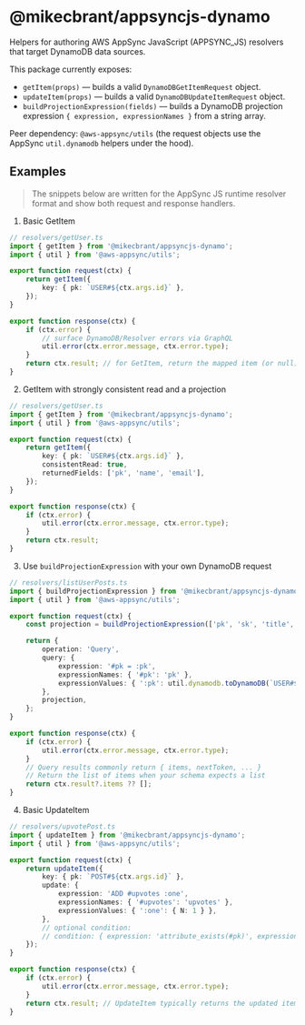 # @mikecbrant/appsyncjs-dynamo

Helpers for authoring AWS AppSync JavaScript (APPSYNC_JS) resolvers that target DynamoDB data sources.

This package currently exposes:

- `getItem(props)` — builds a valid `DynamoDBGetItemRequest` object.
- `updateItem(props)` — builds a valid `DynamoDBUpdateItemRequest` object.
- `buildProjectionExpression(fields)` — builds a DynamoDB projection expression `{ expression, expressionNames }` from a string array.

Peer dependency: `@aws-appsync/utils` (the request objects use the AppSync `util.dynamodb` helpers under the hood).

## Examples

> The snippets below are written for the AppSync JS runtime resolver format and show both request and response handlers.

1) Basic GetItem

```ts
// resolvers/getUser.ts
import { getItem } from '@mikecbrant/appsyncjs-dynamo';
import { util } from '@aws-appsync/utils';

export function request(ctx) {
	return getItem({
		key: { pk: `USER#${ctx.args.id}` },
	});
}

export function response(ctx) {
	if (ctx.error) {
		// surface DynamoDB/Resolver errors via GraphQL
		util.error(ctx.error.message, ctx.error.type);
	}
	return ctx.result; // for GetItem, return the mapped item (or null)
}
```

2) GetItem with strongly consistent read and a projection

```ts
// resolvers/getUser.ts
import { getItem } from '@mikecbrant/appsyncjs-dynamo';
import { util } from '@aws-appsync/utils';

export function request(ctx) {
	return getItem({
		key: { pk: `USER#${ctx.args.id}` },
		consistentRead: true,
		returnedFields: ['pk', 'name', 'email'],
	});
}

export function response(ctx) {
	if (ctx.error) {
		util.error(ctx.error.message, ctx.error.type);
	}
	return ctx.result;
}
```

3) Use `buildProjectionExpression` with your own DynamoDB request

```ts
// resolvers/listUserPosts.ts
import { buildProjectionExpression } from '@mikecbrant/appsyncjs-dynamo';
import { util } from '@aws-appsync/utils';

export function request(ctx) {
	const projection = buildProjectionExpression(['pk', 'sk', 'title', 'status']);

	return {
		operation: 'Query',
		query: {
			expression: '#pk = :pk',
			expressionNames: { '#pk': 'pk' },
			expressionValues: { ':pk': util.dynamodb.toDynamoDB(`USER#${ctx.args.id}`) },
		},
		projection,
	};
}

export function response(ctx) {
	if (ctx.error) {
		util.error(ctx.error.message, ctx.error.type);
	}
	// Query results commonly return { items, nextToken, ... }
	// Return the list of items when your schema expects a list
	return ctx.result?.items ?? [];
}
```

4) Basic UpdateItem

```ts
// resolvers/upvotePost.ts
import { updateItem } from '@mikecbrant/appsyncjs-dynamo';
import { util } from '@aws-appsync/utils';

export function request(ctx) {
	return updateItem({
		key: { pk: `POST#${ctx.args.id}` },
		update: {
			expression: 'ADD #upvotes :one',
			expressionNames: { '#upvotes': 'upvotes' },
			expressionValues: { ':one': { N: 1 } },
		},
		// optional condition:
		// condition: { expression: 'attribute_exists(#pk)', expressionNames: { '#pk': 'pk' } },
	});
}

export function response(ctx) {
	if (ctx.error) {
		util.error(ctx.error.message, ctx.error.type);
	}
	return ctx.result; // UpdateItem typically returns the updated item
}
```

